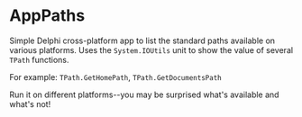 # AppPaths
Simple Delphi cross-platform app to list the standard paths available on various platforms.
Uses the `System.IOUtils` unit to show the value of several `TPath` functions.

For example: `TPath.GetHomePath`, `TPath.GetDocumentsPath`

Run it on different platforms--you may be surprised what's available and what's not!
